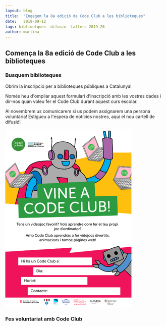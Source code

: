 ```yaml
---
layout: blog
title:  "Engegem la 8a edició de Code Club a les biblioteques"
date:   2019-09-12 
tags: biblioetques  difusio  tallers 2019-20
author: martina
---
```


## Comença la 8a edició de Code Club a les biblioteques


### Busquem biblioteques 

Obrim la inscripció per a biblioteques públiques a Catalunya! 

Només heu d'ompliar aquest formulari d'inscripció amb les vostres dades i dir-nos quan voleu fer el Code Club durant aquest curs escolar. 

Al novembrem us comunicarem si us podem assignarem una persona voluntària! Estigueu a l'espera de notícies nostres, aqui el nou cartell de difusió!

<img src="/biblioteques/CodeClub-Cartell-2019-20.png" width="400px" alt="cartell de difusio" title="cartell de difusio">

### Fes voluntariat amb Code Club 

